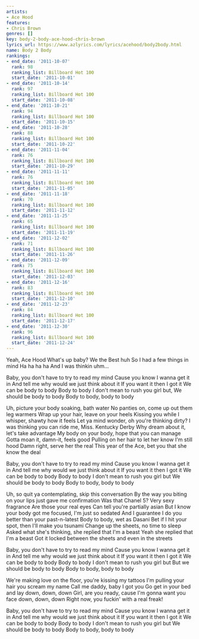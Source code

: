 ```yaml
---
artists:
- Ace Hood
features:
- Chris Brown
genres: []
key: body-2-body-ace-hood-chris-brown
lyrics_url: https://www.azlyrics.com/lyrics/acehood/body2body.html
name: Body 2 Body
rankings:
- end_date: '2011-10-07'
  rank: 98
  ranking_list: Billboard Hot 100
  start_date: '2011-10-01'
- end_date: '2011-10-14'
  rank: 97
  ranking_list: Billboard Hot 100
  start_date: '2011-10-08'
- end_date: '2011-10-21'
  rank: 94
  ranking_list: Billboard Hot 100
  start_date: '2011-10-15'
- end_date: '2011-10-28'
  rank: 88
  ranking_list: Billboard Hot 100
  start_date: '2011-10-22'
- end_date: '2011-11-04'
  rank: 76
  ranking_list: Billboard Hot 100
  start_date: '2011-10-29'
- end_date: '2011-11-11'
  rank: 76
  ranking_list: Billboard Hot 100
  start_date: '2011-11-05'
- end_date: '2011-11-18'
  rank: 70
  ranking_list: Billboard Hot 100
  start_date: '2011-11-12'
- end_date: '2011-11-25'
  rank: 65
  ranking_list: Billboard Hot 100
  start_date: '2011-11-19'
- end_date: '2011-12-02'
  rank: 71
  ranking_list: Billboard Hot 100
  start_date: '2011-11-26'
- end_date: '2011-12-09'
  rank: 75
  ranking_list: Billboard Hot 100
  start_date: '2011-12-03'
- end_date: '2011-12-16'
  rank: 83
  ranking_list: Billboard Hot 100
  start_date: '2011-12-10'
- end_date: '2011-12-23'
  rank: 84
  ranking_list: Billboard Hot 100
  start_date: '2011-12-17'
- end_date: '2011-12-30'
  rank: 96
  ranking_list: Billboard Hot 100
  start_date: '2011-12-24'
---
```



Yeah, Ace Hood
What's up baby?
We the Best huh
So I had a few things in mind
Ha ha ha ha
And I was thinkin uhm...


Baby, you don't have to try to read my mind
Cause you know I wanna get it in
And tell me why would we just think about it
If you want it then I got it
We can be body to body
Body to body
I don't mean to rush you girl but,
We should be body to body
Body to body, body to body


Uh, picture your body soaking, bath water
No panties on, come up out them leg warmers
Wrap up your hair, leave on your heels
Kissing you while I whisper, shawty how it feels
Let ya mind wonder, oh you're thinking dirty?
I was thinking you can ride me, Miss. Kentucky Derby
Why dream about it, let's take advantage
My body on your body, hope that you can manage
Gotta moan it, damn-it, feels good
Pulling on her hair to let her know I'm still hood
Damn right, serve her the real
This year of the Ace, bet you that she know the deal


Baby, you don't have to try to read my mind
Cause you know I wanna get it in
And tell me why would we just think about it
If you want it then I got it
We can be body to body
Body to body
I don't mean to rush you girl but
We should be body to body
Body to body, body to body


Uh, so quit ya contemplating, skip this conversation
By the way you biting on your lips just gave me confirmation
Was that Chanel 5? Very sexy fragrance
Are those your real eyes
Can tell you're partially asian
But I know your body got me focused, I'm just so sedated
And I guarantee I do you better than your past-n-latest
Body to body, wet as Dasani
Bet if I hit your spot, then I'll make you tsunami
Change up the sheets, no time to sleep
Asked what she's thinking, she replied that I'm a beast
Yeah she replied that I'm a beast
Got it locked between the sheets and even in the streets


Baby, you don't have to try to read my mind
Cause you know I wanna get it in
And tell me why would we just think about it
If you want it then I got it
We can be body to body
Body to body
I don't mean to rush you girl but
But we should be body to body
Body to body, body to body


We're making love on the floor, you're kissing my tattoos
I'm pulling your hair you scream my name
Call me daddy, baby I got you
Go get in your bed and lay down, down, down
Girl, are you ready, cause I'm gonna want you face down, down, down
Right now, you fuckin' with a real freak!


Baby, you don't have to try to read my mind
Cause you know I wanna get it in
And tell me why would we just think about it
If you want it then I got it
We can be body to body
Body to body
I don't mean to rush you girl but
We should be body to body
Body to body, body to body



